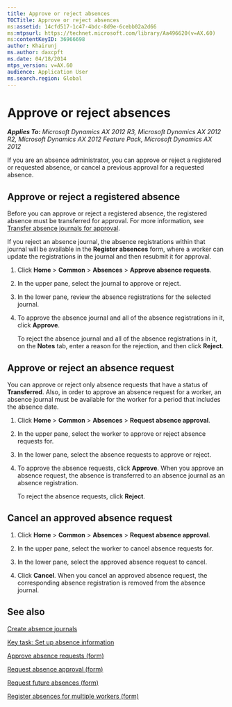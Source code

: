 ```yaml
---
title: Approve or reject absences
TOCTitle: Approve or reject absences
ms:assetid: 14cfd517-1c47-4bdc-8d9e-6cebb02a2d66
ms:mtpsurl: https://technet.microsoft.com/library/Aa496620(v=AX.60)
ms:contentKeyID: 36966698
author: Khairunj
ms.author: daxcpft
ms.date: 04/18/2014
mtps_version: v=AX.60
audience: Application User
ms.search.region: Global
---
```


# Approve or reject absences 


_**Applies To:** Microsoft Dynamics AX 2012 R3, Microsoft Dynamics AX 2012 R2, Microsoft Dynamics AX 2012 Feature Pack, Microsoft Dynamics AX 2012_

If you are an absence administrator, you can approve or reject a registered or requested absence, or cancel a previous approval for a requested absence.

## Approve or reject a registered absence

Before you can approve or reject a registered absence, the registered absence must be transferred for approval. For more information, see [Transfer absence journals for approval](transfer-absence-journals-for-approval.md).

If you reject an absence journal, the absence registrations within that journal will be available in the **Register absences** form, where a worker can update the registrations in the journal and then resubmit it for approval.

1.  Click **Home** \> **Common** \> **Absences** \> **Approve absence requests**.

2.  In the upper pane, select the journal to approve or reject.

3.  In the lower pane, review the absence registrations for the selected journal.

4.  To approve the absence journal and all of the absence registrations in it, click **Approve**.
    
    To reject the absence journal and all of the absence registrations in it, on the **Notes** tab, enter a reason for the rejection, and then click **Reject**.

## Approve or reject an absence request

You can approve or reject only absence requests that have a status of **Transferred**. Also, in order to approve an absence request for a worker, an absence journal must be available for the worker for a period that includes the absence date.

1.  Click **Home** \> **Common** \> **Absences** \> **Request absence approval**.

2.  In the upper pane, select the worker to approve or reject absence requests for.

3.  In the lower pane, select the absence requests to approve or reject.

4.  To approve the absence requests, click **Approve**. When you approve an absence request, the absence is transferred to an absence journal as an absence registration.
    
    To reject the absence requests, click **Reject**.

## Cancel an approved absence request

1.  Click **Home** \> **Common** \> **Absences** \> **Request absence approval**.

2.  In the upper pane, select the worker to cancel absence requests for.

3.  In the lower pane, select the approved absence request to cancel.

4.  Click **Cancel**. When you cancel an approved absence request, the corresponding absence registration is removed from the absence journal.

## See also

[Create absence journals](create-absence-journals.md)

[Key task: Set up absence information](key-task-set-up-absence-information.md)

[Approve absence requests (form)](https://technet.microsoft.com/library/aa500373\(v=ax.60\))

[Request absence approval (form)](https://technet.microsoft.com/library/aa586020\(v=ax.60\))

[Request future absences (form)](https://technet.microsoft.com/library/aa556621\(v=ax.60\))

[Register absences for multiple workers (form)](https://technet.microsoft.com/library/aa554509\(v=ax.60\))

  


